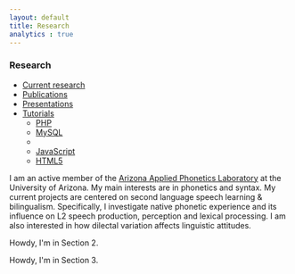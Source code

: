```yaml
---
layout: default
title: Research
analytics : true
---
```


### Research


<div class="tabbable">
    <ul class="nav nav-tabs" id="myTab">
        <li class="active">
            <a href="#current-research" data-toggle="tab">Current research</a>
        </li>
        <li class="">
            <a href="#publications" data-toggle="tab">Publications</a>
        </li>
        <li class="">
            <a href="#presentations" data-toggle="tab">Presentations</a>
        </li>
        <li class="dropdown" id="accountmenu">  
                        <a class="dropdown-toggle" data-toggle="dropdown" href="#">Tutorials<b class="caret"></b></a>  
                        <ul class="dropdown-menu">  
                            <li><a href="#">PHP</a></li>  
                            <li><a href="#">MySQL</a></li>  
                            <li class="divider"></li>  
                            <li><a href="#">JavaScript</a></li>  
                            <li><a href="#">HTML5</a></li>  
                        </ul>  
                    </li>
    </ul>
    <div class="tab-content">
        <div class="tab-pane active" id="current-research">
            <p>I am an active member of the <a alt="AAPL" href="https://sites.google.com/site/miquelsimonet/sports-lab-az" target='_new'><span class="showtooltip" title="AAPL webpage">Arizona Applied Phonetics Laboratory</span></a> at the University of Arizona. My main interests are in phonetics and syntax. My current projects are centered on second language speech learning &amp; bilingualism. Specifically, I investigate native phonetic experience and its influence on L2 speech production, perception and lexical processing. I am also interested in how dilectal variation affects linguistic attitudes.</p>
        </div>
        <div class="tab-pane" id="publications">
            <p>Howdy, I'm in Section 2.</p>
        </div>
        <div class="tab-pane" id="presentations">
            <p>Howdy, I'm in Section 3.</p>
        </div>
    </div>
</div>


<script type="text/javascript" src="/twitter-bootstrap/twitter-bootstrap-v2/docs/assets/js/jquery.js"></script>  
<script type="text/javascript" src="/twitter-bootstrap/twitter-bootstrap-v2/docs/assets/js/bootstrap-dropdown.js"></script>  
<script type="text/javascript">  
        $(document).ready(function () {  
            $('.dropdown-toggle').dropdown();  
        });  
</script>  
